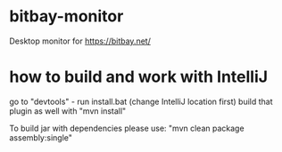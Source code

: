 # bitbay-monitor
Desktop monitor for https://bitbay.net/

# how to build and work with IntelliJ
go to "devtools" - run install.bat (change IntelliJ location first)
build that plugin as well with "mvn install"

To build jar with dependencies please use: "mvn clean package assembly:single"